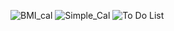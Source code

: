 ![BMI_cal](https://github.com/user-attachments/assets/dc2957b0-6b4c-4384-ab3c-9026e8dcd5f1)
![Simple_Cal](https://github.com/user-attachments/assets/a0c0ee21-ce00-4c91-89f5-17256f58efa5)
![To Do List](https://github.com/user-attachments/assets/c79b54b8-dc91-4ca1-b1f6-55af590114d2)
